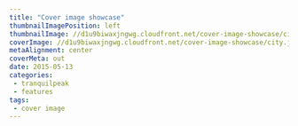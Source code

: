 ```yaml
---
title: "Cover image showcase"
thumbnailImagePosition: left
thumbnailImage: //d1u9biwaxjngwg.cloudfront.net/cover-image-showcase/city-750.jpg
coverImage: //d1u9biwaxjngwg.cloudfront.net/cover-image-showcase/city.jpg
metaAlignment: center  
coverMeta: out
date: 2015-05-13
categories:
 - tranquilpeak
 - features
tags:
 - cover image
---
```


